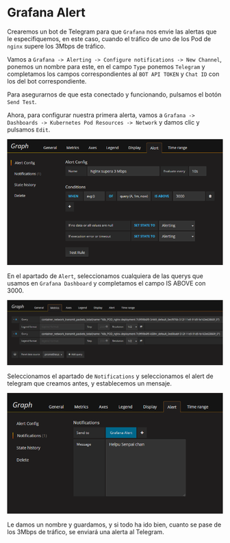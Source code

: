 # Grafana Alert

Crearemos un bot de Telegram para que `Grafana` nos envie las alertas que le especifiquemos, en este caso, cuando el tráfico de uno de los Pod de `nginx` supere los 3Mbps de tráfico.

Vamos a `Grafana -> Alerting -> Configure notifications -> New Channel`, ponemos un nombre para este, en el campo `Type` ponemos `Telegram` y completamos los campos correspondientes al `BOT API TOKEN` y `Chat ID` con los del bot correspondiente.

Para asegurarnos de que esta conectado y funcionando, pulsamos el botón `Send Test`.

Ahora, para configurar nuestra primera alerta, vamos a `Grafana -> Dashboards -> Kubernetes Pod Resources -> Network` y damos clic y pulsamos `Edit`.

![Alerts](img/alert.PNG)

En el apartado de `Alert`, seleccionamos cualquiera de las querys que usamos en `Grafana Dashboard` y completamos el campo IS ABOVE con 3000.

![Metrics](img/metrics.PNG)

Seleccionamos el apartado de `Notifications` y seleccionamos el alert de telegram que creamos antes, y establecemos un mensaje.

![Alert Notifications](img/alertnot.PNG)

Le damos un nombre y guardamos, y si todo ha ido bien, cuanto se pase de los 3Mbps de tráfico, se enviará una alerta al Telegram.
